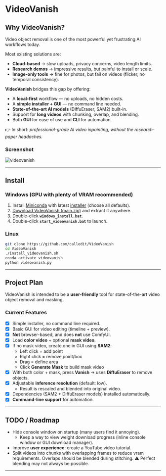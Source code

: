 # VideoVanish

## Why VideoVanish?
Video object removal is one of the most powerful yet frustrating AI workflows today.  

Most existing solutions are:
- **Cloud-based** → slow uploads, privacy concerns, video length limits.  
- **Research demos** → impressive results, but painful to install or scale.  
- **Image-only tools** → fine for photos, but fail on videos (flicker, no temporal consistency).  

**VideoVanish** bridges this gap by offering:
- A **local-first** workflow — no uploads, no hidden costs.  
- A **simple installer + GUI** — no command line needed.  
- **State-of-the-art AI models** (DiffuEraser, SAM2) built-in.  
- Support for **long videos** with chunking, overlap, and blending.  
- Both **GUI** for ease of use and **CLI** for automation.  

👉 In short: *professional-grade AI video inpainting, without the research-paper headaches.*

### Screenshot
<img alt="videovanish" src="https://github.com/user-attachments/assets/b61c700e-7eae-43a0-be1a-a62cb1de2418" />

---

## Install

### Windows (GPU with plenty of VRAM recommended)
1. Install [Miniconda](https://docs.conda.io/en/latest/) with latest [installer](https://repo.anaconda.com/miniconda/Miniconda3-latest-Windows-x86_64.exe) (choose all defaults).  
2. [Download VideoVanish (main.zip)](https://github.com/calledit/VideoVanish/archive/refs/heads/main.zip) and extract it anywhere.  
3. Double-click **`windows_install.bat`**.  
4. Double-click **`start_videovanish.bat`** to launch.  

### Linux
```bash
git clone https://github.com/calledit/VideoVanish
cd VideoVanish
./install_videovanish.sh
conda activate videovanish
python videovanish.py
```
---

## Project Plan

VideoVanish is intended to be a **user-friendly** tool for state-of-the-art video object removal and masking.

### Current Features
- [x] Simple installer, no command line required.  
- [x] Basic GUI for video editing (timeline + preview).  
- [x] **Not** browser-based, and does **not** use ComfyUI.  
- [x] Load **color video** + optional **mask video**.  
- [x] If no mask video, create one in GUI using **SAM2**:  
  - Left click = add point  
  - Right click = remove point/box  
  - Drag = define area  
  - Click **Generate Mask** to build mask video  
- [x] With both color + mask, press **Vanish** → uses **DiffuEraser** to remove objects.  
- [x] Adjustable **inference resolution** (default: low).  
  - Result is rescaled and blended into original video.  
- [x] Dependencies (SAM2 + DiffuEraser models) installed automatically.  
- [x] **Command-line support** for automation.  

---

## TODO / Roadmap
- Hide console window on startup (many users find it annoying).  
  - Keep a way to view weight download progress (inline console window or GUI download manager).  
- Improve **user experience**: create a YouTube video tutorial.
- Split videos into chunks with overlapping frames to reduce vram requirements.  Overlaps should be blended during stitching. ⚠️ Perfect blending may not always be possible.  

---
